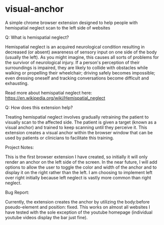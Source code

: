 # visual-anchor

A simple chrome browser extension designed to help people with hemispatial neglect scan to the left side of websites

Q: What is hemispatial neglect?

Hemispatial neglect is an acquired neurological condition resulting in decreased (or absent)
awareness of sensory input on one side of the body (usually the left). As you might imagine,
this causes all sorts of problems for the survivor of neurological injury. If a person's
perception of their surroundings is impaired, they are likely to collide with obstacles
while walking or propelling their wheelchair; driving safely becomes impossible; even
dressing oneself and tracking conversations become difficult and exhausting.

Read more about hemispatial neglect here: https://en.wikipedia.org/wiki/Hemispatial_neglect

Q: How does this extension help?

Treating hemispatial neglect involves gradually retraining the patient to visually scan to
the affected side. The patient is given a target (known as a visual anchor) and trained to
keep scanning until they perceive it. This extension creates a visual anchor within the
browser window that can be used by patients or clinicians to facilitate this training.

Project Notes:

This is the first browser extension I have created, so initially it will only render an anchor
on the left side of the screen. In the near future, I will add options to allow the user to toggle
the color and width of the anchor and to display it on the right rather than the left. I am
choosing to implement left over right initially because left neglect is vastly more common than
right neglect.

Bug Report:

Currently, the extension creates the anchor by utilizing the body:before pseudo-element and
position: fixed. This works on almost all websites I have tested with the sole exception of the
youtube homepage (individual youtube videos display the bar just fine).

